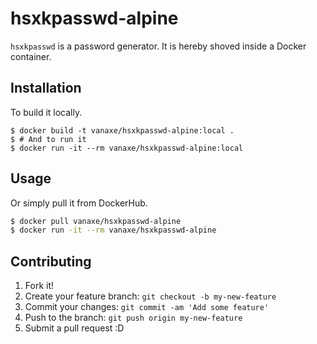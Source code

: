 # hsxkpasswd-alpine

`hsxkpasswd` is a password generator. It is hereby shoved inside a Docker container.

## Installation

To build it locally.

```shell
$ docker build -t vanaxe/hsxkpasswd-alpine:local .
$ # And to run it
$ docker run -it --rm vanaxe/hsxkpasswd-alpine:local
```

## Usage

Or simply pull it from DockerHub.

```bash
$ docker pull vanaxe/hsxkpasswd-alpine
$ docker run -it --rm vanaxe/hsxkpasswd-alpine
```

## Contributing

1. Fork it!
2. Create your feature branch: `git checkout -b my-new-feature`
3. Commit your changes: `git commit -am 'Add some feature'`
4. Push to the branch: `git push origin my-new-feature`
5. Submit a pull request :D
